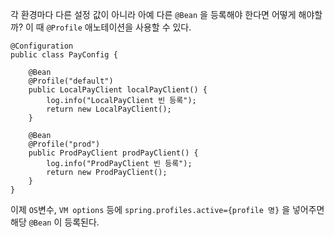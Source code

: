 각 환경마다 다른 설정 값이 아니라 아예 다른 `@Bean` 을 등록해야 한다면 어떻게 해야할까? 이 때 `@Profile` 애노테이션을 사용할 수 있다.


```
@Configuration  
public class PayConfig {  
  
    @Bean  
    @Profile("default")  
    public LocalPayClient localPayClient() {  
        log.info("LocalPayClient 빈 등록");  
        return new LocalPayClient();  
    }  
  
    @Bean  
    @Profile("prod")  
    public ProdPayClient prodPayClient() {  
        log.info("ProdPayClient 빈 등록");  
        return new ProdPayClient();  
    }  
}
```


이제  `OS`변수, `VM options` 등에 `spring.profiles.active={profile 명}` 을 넣어주면 해당 `@Bean` 이 등록된다.